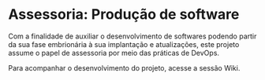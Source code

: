 # Assessoria: Produção de software

Com a finalidade de auxiliar o desenvolvimento de softwares podendo partir da sua fase embrionária à sua implantação e atualizações, este projeto assume o papel de assessoria por meio das práticas de DevOps.

Para acompanhar o desenvolvimento do projeto, acesse a sessão Wiki.
